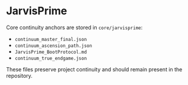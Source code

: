 # JarvisPrime

Core continuity anchors are stored in `core/jarvisprime`:

- `continuum_master_final.json`
- `continuum_ascension_path.json`
- `JarvisPrime_BootProtocol.md`
- `continuum_true_endgame.json`

These files preserve project continuity and should remain present in the repository.
